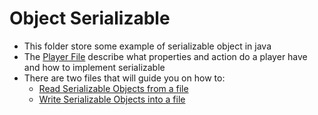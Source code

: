 # Object Serializable
- This folder store some example of serializable object in java
- The [Player File](https://github.com/BensonNgu/java/blob/main/Java%20notes/File%20IO/src/Player.java) describe what properties and action do a player have and how to implement serializable
- There are two files that will guide you on how to:
    - [Read Serializable Objects from a file](https://github.com/BensonNgu/java/blob/main/Java%20notes/File%20IO/src/ReadObjectFromBinary.java)
    - [Write Serializable Objects into a file](https://github.com/BensonNgu/java/blob/main/Java%20notes/File%20IO/src/ObjectIntoBinary.java)
